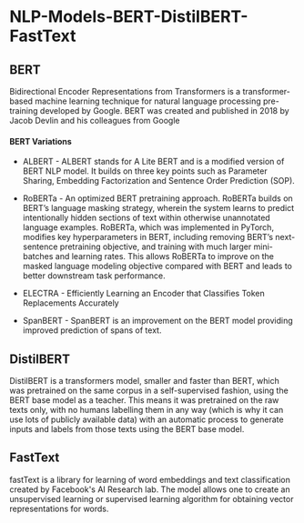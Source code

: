 # NLP-Models-BERT-DistilBERT-FastText

BERT
--
Bidirectional Encoder Representations from Transformers is a transformer-based machine learning technique for natural language processing pre-training developed by Google. BERT was created and published in 2018 by Jacob Devlin and his colleagues from Google

#### BERT Variations 

* ALBERT - ALBERT stands for A Lite BERT and is a modified version of BERT NLP model. It builds on three key points such as Parameter Sharing, Embedding Factorization and Sentence Order Prediction (SOP).

* RoBERTa - An optimized BERT pretraining approach. RoBERTa builds on BERT’s language masking strategy, wherein the system learns to predict intentionally hidden sections of text within otherwise unannotated language examples. RoBERTa, which was implemented in PyTorch, modifies key hyperparameters in BERT, including removing BERT’s next-sentence pretraining objective, and training with much larger mini-batches and learning rates. This allows RoBERTa to improve on the masked language modeling objective compared with BERT and leads to better downstream task performance.

* ELECTRA - Efficiently Learning an Encoder that Classifies Token Replacements Accurately

* SpanBERT - SpanBERT is an improvement on the BERT model providing improved prediction of spans of text.


DistilBERT
--
DistilBERT is a transformers model, smaller and faster than BERT, which was pretrained on the same corpus in a self-supervised fashion, using the BERT base model as a teacher. This means it was pretrained on the raw texts only, with no humans labelling them in any way (which is why it can use lots of publicly available data) with an automatic process to generate inputs and labels from those texts using the BERT base model. 



FastText
--
fastText is a library for learning of word embeddings and text classification created by Facebook's AI Research lab. The model allows one to create an unsupervised learning or supervised learning algorithm for obtaining vector representations for words. 
